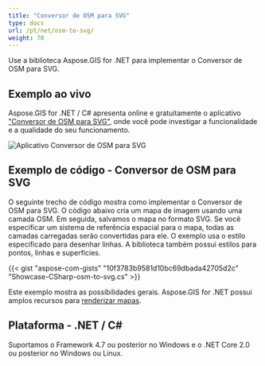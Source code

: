 ```yaml
---
title: "Conversor de OSM para SVG"
type: docs
url: /pt/net/osm-to-svg/
weight: 70
---
```


Use a biblioteca Aspose.GIS for .NET para implementar o Conversor de OSM para SVG.

## **Exemplo ao vivo**

Aspose.GIS for .NET / C# apresenta online e gratuitamente o aplicativo ["Conversor de OSM para SVG"](https://products.aspose.app/gis/viewer/osm-to-svg), onde você pode investigar a funcionalidade e a qualidade do seu funcionamento.

![Aplicativo Conversor de OSM para SVG](viewer.png)

## **Exemplo de código - Conversor de OSM para SVG**

O seguinte trecho de código mostra como implementar o Conversor de OSM para SVG. O código abaixo cria um mapa de imagem usando uma camada OSM. Em seguida, salvamos o mapa no formato SVG. Se você especificar um sistema de referência espacial para o mapa, todas as camadas carregadas serão convertidas para ele.
O exemplo usa o estilo especificado para desenhar linhas. A biblioteca também possui estilos para pontos, linhas e superfícies.

{{< gist "aspose-com-gists" "10f3783b9581d10bc69dbada42705d2c" "Showcase-CSharp-osm-to-svg.cs" >}}

Este exemplo mostra as possibilidades gerais. Aspose.GIS for .NET possui amplos recursos para [renderizar mapas](https://docs.aspose.com/gis/net/map-rendering/).

## **Plataforma - .NET / C#**

Suportamos o Framework 4.7 ou posterior no Windows e o .NET Core 2.0 ou posterior no Windows ou Linux.
